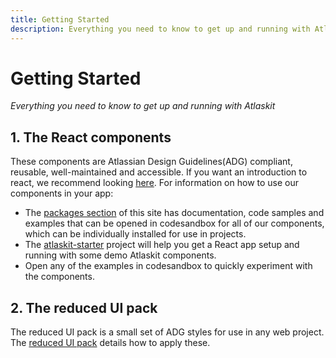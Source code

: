 ```yaml
---
title: Getting Started
description: Everything you need to know to get up and running with Atlaskit
---
```


# Getting Started

_Everything you need to know to get up and running with Atlaskit_

## 1. The React components

These components are Atlassian Design Guidelines(ADG) compliant, reusable, well-maintained and accessible. If you want an introduction to react, we recommend looking [here](https://reactjs.org/tutorial/tutorial.html). For information on how to use our components in your app:

- The [packages section](/packages) of this site has documentation, code samples and examples that can be opened in codesandbox for all of our components, which can be individually installed for use in projects.
- The [atlaskit-starter](http://go.atlassian.com/ak-starter/) project will help you get a React app setup and running with some demo Atlaskit components.
- Open any of the examples in codesandbox to quickly experiment with the components.

## 2. The reduced UI pack

The reduced UI pack is a small set of ADG styles for use in any web project. The [reduced UI pack](/packages/css-packs/reduced-ui-pack) details how to apply these.
